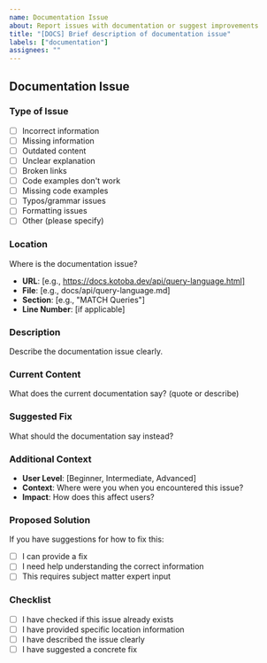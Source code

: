 ```yaml
---
name: Documentation Issue
about: Report issues with documentation or suggest improvements
title: "[DOCS] Brief description of documentation issue"
labels: ["documentation"]
assignees: ""
---
```


## Documentation Issue

### Type of Issue
- [ ] Incorrect information
- [ ] Missing information
- [ ] Outdated content
- [ ] Unclear explanation
- [ ] Broken links
- [ ] Code examples don't work
- [ ] Missing code examples
- [ ] Typos/grammar issues
- [ ] Formatting issues
- [ ] Other (please specify)

### Location
Where is the documentation issue?
- **URL**: [e.g., https://docs.kotoba.dev/api/query-language.html]
- **File**: [e.g., docs/api/query-language.md]
- **Section**: [e.g., "MATCH Queries"]
- **Line Number**: [if applicable]

### Description
Describe the documentation issue clearly.

### Current Content
What does the current documentation say? (quote or describe)

### Suggested Fix
What should the documentation say instead?

### Additional Context
- **User Level**: [Beginner, Intermediate, Advanced]
- **Context**: Where were you when you encountered this issue?
- **Impact**: How does this affect users?

### Proposed Solution
If you have suggestions for how to fix this:
- [ ] I can provide a fix
- [ ] I need help understanding the correct information
- [ ] This requires subject matter expert input

### Checklist
- [ ] I have checked if this issue already exists
- [ ] I have provided specific location information
- [ ] I have described the issue clearly
- [ ] I have suggested a concrete fix
